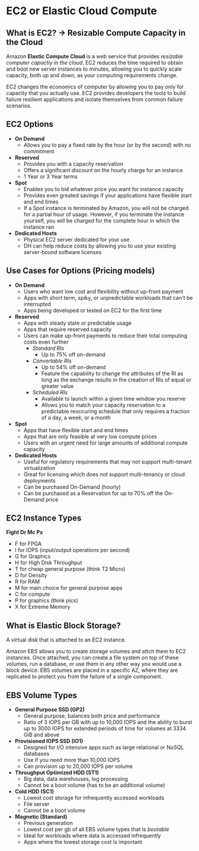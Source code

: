 # EC2 or Elastic Cloud Compute

## What is EC2? -> Resizable Compute Capacity in the Cloud

Amazon **Elastic Compute Cloud** is a web service that provides *resizable computer capactiy in the cloud*. EC2 reduces the time required to obtain and boot new server instances to minutes, allowing you to quickly scale capacity, both up and down, as your computing requirements change. <br>

EC2 changes the economics of computer by allowing you to pay only for capacity that you actually use. EC2 provides developers the tools to build failure resilient applications and isolate themselves from common failure scenarios.

## EC2 Options
- **On Demand**
	- Allows you to pay a fixed rate by the hour (or by the second) with no commitment
- **Reserved**
	- Provides you with a capacity reservation
	- Offers a significant discount on the hourly charge for an instance
	- 1 Year or 3 Year terms
- **Spot**
	- Enables you to bid whatever price you want for instance capacity
	- Provides even greated savings if your applications have flexible start and end times
	- If a Spot instance is terminated by Amazon, you will not be charged for a partial hour of usage. However, if you terminate the instance yourself, you will be charged for the complete hour in which the instance ran
- **Dedicated Hosts**
	- Physical EC2 server dedicated for your use
	- DH can help reduce costs by allowing you to use your existing server-bound software licenses

## Use Cases for Options (Pricing models)
- **On Demand**
	- Users who want low cost and flexibility without up-front payment
	- Apps with short term, spiky, or unpredictable workloads that can't be interrupted
	- Apps being developed or tested on EC2 for the first time
- **Reserved**
	- Apps with steady state or predictable usage
	- Apps that require reserved capacity
	- Users can make up-front payments to reduce their total computing costs even further
		- *Standard RIs*
			- Up to 75% off on-demand
		- *Convertable RIs*
			- Up to 54% off on-demand
			- Feature the capability to change the attributes of the RI as long as the exchange results in the creation of RIs of equal or greater value
		- *Scheduled RIs*
			- Available to launch within a given time window you reserve
			- Allows you to match your capacity reservation to a predictable reoccuring schedule that only requires a fraction of a day, a week, or a month
- **Spot**
	- Apps that have flexible start and end times
	- Apps that are only feasible at very low compute prices
	- Users with an urgent need for large amounts of additional compute capacity
- **Dedicated Hosts**
	- Useful for regulatory requirements that may not support multi-tenant virtualization
	- Great for licensing which does not support multi-tenancy or cloud deployments
	- Can be purchased On-Demand (hourly)
	- Can be purchased as a Reservation for up to 70% off the On-Demand price

## EC2 Instance Types
**Fight Dr Mc Px**
- F for FPGA
- I for IOPS (input/output operations per second)
- G for Graphics
- H for High Disk Throughput
- T for cheap general purpose (think T2 Micro)
- D for Density
- R for RAM
- M for main choice for general purpose apps
- C for compute
- P for graphics (think pics)
- X for Extreme Memory

## What is Elastic Block Storage?
A virtual disk that is attached to an EC2 instance.<br>

Amazon EBS allows you to create storage volumes and attch them to EC2 instances. Once attached, you can create a file system on top of these volumes, run a database, or use them in any other way you would use a block device. EBS volumes are placed in a specific AZ, where they are replicated to protect you from the failure of a single component.

## EBS Volume Types
- **General Purpose SSD (GP2)**
	- General purpose, balances both price and performance
	- Ratio of 3 IOPS per GB with up to 10,000 IOPS and the ability to burst up to 3000 IOPS for extended periods of time for volumes at 3334 GiB and above
- **Provisioned IOPS SSD (IO1)**
	- Designed for I/O intensive apps such as large relational or NoSQL databases
	- Use if you need more than 10,000 IOPS
	- Can provision up to 20,000 IOPS per volume
- **Throughput Optimized HDD (ST1)**
	- Big data, data warehouses, log processing
	- Cannot be a boot volume (has to be an additional volume)
- **Cold HDD (SC1)**
	- Lowest cost storage for infrequently accessed workloads
	- File server
	- Cannot be a boot volume
- **Magnetic (Standard)**
	- Previous generation
	- Lowest cost per gb of all EBS volume types that is *bootable*
	- Ideal for workloads where data is accessed infrequently
	- Apps where the lowest storage cost is important